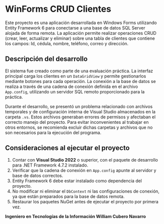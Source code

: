 # WinForms CRUD Clientes

Este proyecto es una aplicación desarrollada en Windows Forms utilizando Entity Framework 6 para conectarse a una base de datos SQL Server alojada de forma remota. La aplicación permite realizar operaciones CRUD (crear, leer, actualizar y eliminar) sobre una tabla de clientes que contiene los campos: Id, cédula, nombre, teléfono, correo y dirección.

## Descripción del desarrollo

El sistema fue creado como parte de una evaluación práctica. La interfaz principal carga los clientes en un `DataGridView` y permite gestionarlos mediante botones para cada operación. La conexión a la base de datos se realiza a través de una cadena de conexión definida en el archivo `App.config`, utilizando un servidor SQL remoto proporcionado para la práctica.

Durante el desarrollo, se presentó un problema relacionado con archivos temporales y de configuración interna de Visual Studio almacenados en la carpeta `.vs`. Estos archivos generaban errores de permisos y afectaban el correcto manejo del proyecto. Para evitar inconvenientes al trabajar en otros entornos, se recomienda excluir dichas carpetas y archivos que no son necesarios para la ejecución del programa.

## Consideraciones al ejecutar el proyecto

1. Contar con **Visual Studio 2022** o superior, con el paquete de desarrollo para .NET Framework 4.7.2 instalado.
2. Verificar que la cadena de conexión en `App.config` apunte al servidor y base de datos correctos.
3. Entity Framework 6 debe estar instalado como dependencia del proyecto.
4. No modificar ni eliminar el `DbContext` ni las configuraciones de conexión, ya que están preparados para la base de datos remota.
5. Restaurar los paquetes NuGet antes de ejecutar el proyecto por primera vez.

**Ingeniero en Tecnologías de la Información William Cubero Navarro**
